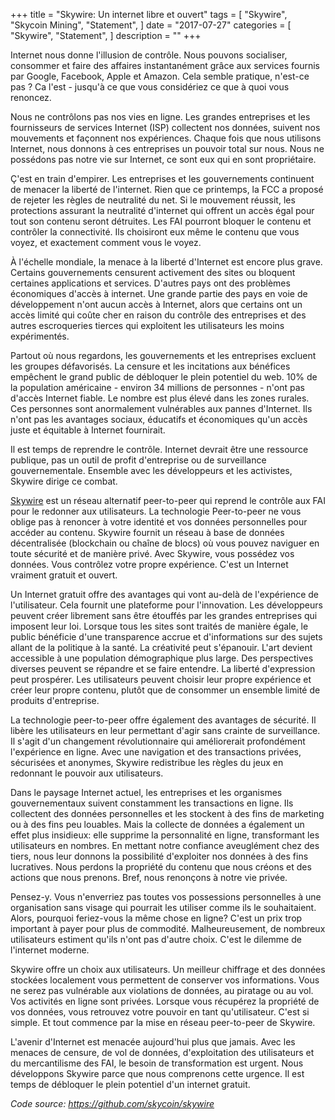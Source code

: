 +++
title = "Skywire: Un internet libre et ouvert"
tags = [
    "Skywire",
    "Skycoin Mining",
    "Statement",
]
date = "2017-07-27"
categories = [
    "Skywire",
    "Statement",
]
description = ""
+++

Internet nous donne l'illusion de contrôle. Nous pouvons socialiser, consommer et faire des affaires instantanément grâce aux services fournis par Google, Facebook, Apple et Amazon. Cela semble pratique, n'est-ce pas ? Ca l'est - jusqu'à ce que vous considériez ce que à quoi vous renoncez.

Nous ne contrôlons pas nos vies en ligne. Les grandes entreprises et les fournisseurs de services Internet (ISP) collectent nos données, suivent nos mouvements et façonnent nos expériences. Chaque fois que nous utilisons Internet, nous donnons à ces entreprises un pouvoir total sur nous. Nous ne possédons pas notre vie sur Internet, ce sont eux qui en sont propriétaire.

Ç'est en train d'empirer. Les entreprises et les gouvernements continuent de menacer la liberté de l'internet. Rien que ce printemps, la FCC a proposé de rejeter les règles de neutralité du net. Si le mouvement réussit, les protections assurant la neutralité d'internet qui offrent un accès égal pour tout son contenu seront détruites. Les FAI pourront bloquer le contenu et contrôler la connectivité. Ils choisiront eux même le contenu que vous voyez, et exactement comment vous le voyez.

À l'échelle mondiale, la menace à la liberté d'Internet est encore plus grave. Certains gouvernements censurent activement des sites ou bloquent certaines applications et services. D'autres pays ont des problèmes économiques d'accès à internet. Une grande partie des pays en voie de développement n'ont aucun accès à Internet, alors que certains ont un accès limité qui coûte cher en raison du contrôle des entreprises et des autres escroqueries tierces qui exploitent les utilisateurs les moins expérimentés.

Partout où nous regardons, les gouvernements et les entreprises excluent les groupes défavorisés. La censure et les incitations aux bénéfices empêchent le grand public de débloquer le plein potentiel du web. 10% de la population américaine - environ 34 millions de personnes - n'ont pas d'accès Internet fiable. Le nombre est plus élevé dans les zones rurales. Ces personnes sont anormalement vulnérables aux pannes d'Internet. Ils n'ont pas les avantages sociaux, éducatifs et économiques qu'un accès juste et équitable à Internet fournirait.

Il est temps de reprendre le contrôle. Internet devrait être une ressource publique, pas un outil de profit d'entreprise ou de surveillance gouvernementale. Ensemble avec les développeurs et les activistes, Skywire dirige ce combat.

[Skywire](https://github.com/skycoin/skywire) est un réseau alternatif peer-to-peer qui reprend le contrôle aux FAI pour le redonner aux utilisateurs. La technologie Peer-to-peer ne vous oblige pas à renoncer à votre identité et vos données personnelles pour accéder au contenu. Skywire fournit un réseau à base de données décentralisée (blockchain ou chaîne de blocs) où vous pouvez naviguer en toute sécurité et de manière privé. Avec Skywire, vous possédez vos données. Vous contrôlez votre propre expérience. C'est un Internet vraiment gratuit et ouvert.

Un Internet gratuit offre des avantages qui vont au-delà de l'expérience de l'utilisateur. Cela fournit une plateforme pour l'innovation. Les développeurs peuvent créer librement sans être étouffés par les grandes entreprises qui imposent leur loi. Lorsque tous les sites sont traités de manière égale, le public bénéficie d'une transparence accrue et d'informations sur des sujets allant de la politique à la santé. La créativité peut s'épanouir. L'art devient accessible à une population démographique plus large. Des perspectives diverses peuvent se répandre et se faire entendre. La liberté d'expression peut prospérer. Les utilisateurs peuvent choisir leur propre expérience et créer leur propre contenu, plutôt que de consommer un ensemble limité de produits d'entreprise.

La technologie peer-to-peer offre également des avantages de sécurité. Il libère les utilisateurs en leur permettant d'agir sans crainte de surveillance. Il s'agit d'un changement révolutionnaire qui améliorerait profondément l'expérience en ligne. Avec une navigation et des transactions privées, sécurisées et anonymes, Skywire redistribue les règles du jeux en redonnant le pouvoir aux utilisateurs. 

Dans le paysage Internet actuel, les entreprises et les organismes gouvernementaux suivent constamment les transactions en ligne. Ils collectent des données personnelles et les stockent à des fins de marketing ou à des fins peu louables. Mais la collecte de données a également un effet plus insidieux: elle supprime la personnalité en ligne, transformant les utilisateurs en nombres. En mettant notre confiance aveuglément chez des tiers, nous leur donnons la possibilité d'exploiter nos données à des fins lucratives. Nous perdons la propriété du contenu que nous créons et des actions que nous prenons. Bref, nous renonçons à notre vie privée.

Pensez-y. Vous n'enverriez pas toutes vos possessions personnelles à une organisation sans visage qui pourrait les utiliser comme ils le souhaitaient. Alors, pourquoi feriez-vous la même chose en ligne? C'est un prix trop important à payer pour plus de commodité. Malheureusement, de nombreux utilisateurs estiment qu'ils n'ont pas d'autre choix. C'est le dilemme de l'internet moderne.

Skywire offre un choix aux utilisateurs. Un meilleur chiffrage et des données stockées localement vous permettent de conserver vos informations. Vous ne serez pas vulnérable aux violations de données, au piratage ou au vol. Vos activités en ligne sont privées. Lorsque vous récupérez la propriété de vos données, vous retrouvez votre pouvoir en tant qu'utilisateur. C'est si simple. Et tout commence par la mise en réseau peer-to-peer de Skywire.

L'avenir d'Internet est menacée aujourd'hui plus que jamais. Avec les menaces de censure, de vol de données, d'exploitation des utilisateurs et du mercantilisme des FAI, le besoin de transformation est urgent. Nous développons Skywire parce que nous comprenons cette urgence. Il est temps de débloquer le plein potentiel d'un internet gratuit.

*Code source: https://github.com/skycoin/skywire*
